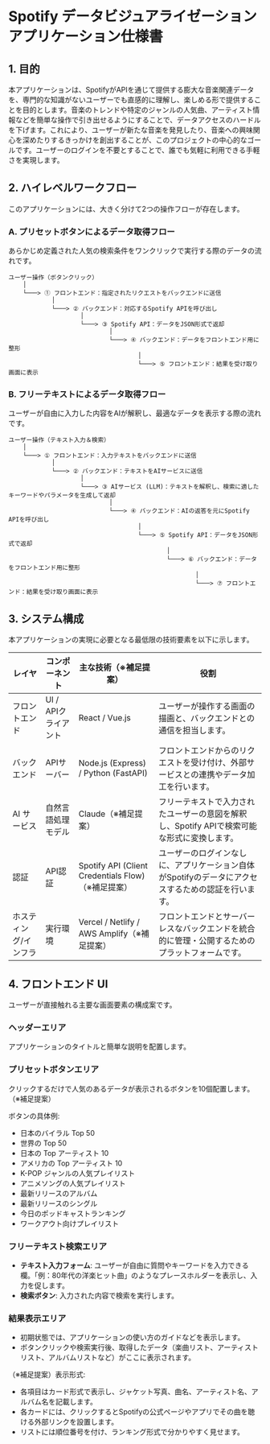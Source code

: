 # Spotify データビジュアライゼーション アプリケーション仕様書

## 1. 目的
本アプリケーションは、SpotifyがAPIを通じて提供する膨大な音楽関連データを、専門的な知識がないユーザーでも直感的に理解し、楽しめる形で提供することを目的とします。音楽のトレンドや特定のジャンルの人気曲、アーティスト情報などを簡単な操作で引き出せるようにすることで、データアクセスのハードルを下げます。これにより、ユーザーが新たな音楽を発見したり、音楽への興味関心を深めたりするきっかけを創出することが、このプロジェクトの中心的なゴールです。ユーザーのログインを不要とすることで、誰でも気軽に利用できる手軽さを実現します。

## 2. ハイレベルワークフロー
このアプリケーションには、大きく分けて2つの操作フローが存在します。

### A. プリセットボタンによるデータ取得フロー
あらかじめ定義された人気の検索条件をワンクリックで実行する際のデータの流れです。

```
ユーザー操作（ボタンクリック）
    │
    └───> ① フロントエンド：指定されたリクエストをバックエンドに送信
            │
            └───> ② バックエンド：対応するSpotify APIを呼び出し
                    │
                    └───> ③ Spotify API：データをJSON形式で返却
                            │
                            └───> ④ バックエンド：データをフロントエンド用に整形
                                    │
                                    └───> ⑤ フロントエンド：結果を受け取り画面に表示
```

### B. フリーテキストによるデータ取得フロー
ユーザーが自由に入力した内容をAIが解釈し、最適なデータを表示する際の流れです。

```
ユーザー操作（テキスト入力＆検索）
    │
    └───> ① フロントエンド：入力テキストをバックエンドに送信
            │
            └───> ② バックエンド：テキストをAIサービスに送信
                    │
                    └───> ③ AIサービス (LLM)：テキストを解釈し、検索に適したキーワードやパラメータを生成して返却
                            │
                            └───> ④ バックエンド：AIの返答を元にSpotify APIを呼び出し
                                    │
                                    └───> ⑤ Spotify API：データをJSON形式で返却
                                            │
                                            └───> ⑥ バックエンド：データをフロントエンド用に整形
                                                    │
                                                    └───> ⑦ フロントエンド：結果を受け取り画面に表示
```

## 3. システム構成
本アプリケーションの実現に必要となる最低限の技術要素を以下に示します。

| レイヤ | コンポーネント | 主な技術（※補足提案） | 役割 |
|-------|-------------|-------------------|------|
| フロントエンド | UI / APIクライアント | React / Vue.js | ユーザーが操作する画面の描画と、バックエンドとの通信を担当します。 |
| バックエンド | APIサーバー | Node.js (Express) / Python (FastAPI) | フロントエンドからのリクエストを受け付け、外部サービスとの連携やデータ加工を行います。 |
| AI サービス | 自然言語処理モデル | Claude（※補足提案） | フリーテキストで入力されたユーザーの意図を解釈し、Spotify APIで検索可能な形式に変換します。 |
| 認証 | API認証 | Spotify API (Client Credentials Flow)（※補足提案） | ユーザーのログインなしに、アプリケーション自体がSpotifyのデータにアクセスするための認証を行います。 |
| ホスティング/インフラ | 実行環境 | Vercel / Netlify / AWS Amplify（※補足提案） | フロントエンドとサーバーレスなバックエンドを統合的に管理・公開するためのプラットフォームです。 |

## 4. フロントエンド UI
ユーザーが直接触れる主要な画面要素の構成案です。

### ヘッダーエリア
アプリケーションのタイトルと簡単な説明を配置します。

### プリセットボタンエリア
クリックするだけで人気のあるデータが表示されるボタンを10個配置します。（※補足提案）

ボタンの具体例:
- 日本のバイラル Top 50
- 世界の Top 50
- 日本の Top アーティスト 10
- アメリカの Top アーティスト 10
- K-POP ジャンルの人気プレイリスト
- アニメソングの人気プレイリスト
- 最新リリースのアルバム
- 最新リリースのシングル
- 今日のポッドキャストランキング
- ワークアウト向けプレイリスト

### フリーテキスト検索エリア
- **テキスト入力フォーム**: ユーザーが自由に質問やキーワードを入力できる欄。「例：80年代の洋楽ヒット曲」のようなプレースホルダーを表示し、入力を促します。
- **検索ボタン**: 入力された内容で検索を実行します。

### 結果表示エリア
- 初期状態では、アプリケーションの使い方のガイドなどを表示します。
- ボタンクリックや検索実行後、取得したデータ（楽曲リスト、アーティストリスト、アルバムリストなど）がここに表示されます。

（※補足提案）表示形式:
- 各項目はカード形式で表示し、ジャケット写真、曲名、アーティスト名、アルバム名を記載します。
- 各カードには、クリックするとSpotifyの公式ページやアプリでその曲を聴ける外部リンクを設置します。
- リストには順位番号を付け、ランキング形式で分かりやすく見せます。